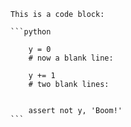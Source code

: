     This is a code block:

    ```python

        y = 0
        # now a blank line:

        y += 1
        # two blank lines:


        assert not y, 'Boom!'
    ```
